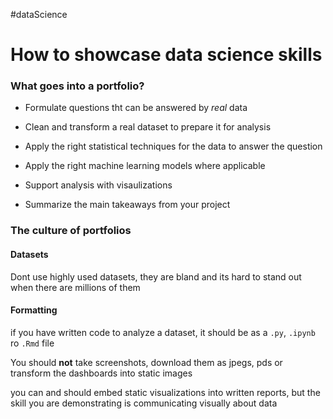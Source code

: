 #dataScience 
# How to showcase data science skills

### What goes into a portfolio?

* Formulate questions tht can be answered by *real* data

* Clean and transform a real dataset to prepare it for analysis

* Apply the right statistical techniques for the data to answer the question

* Apply the right machine learning models where applicable

* Support analysis with visaulizations

* Summarize the main takeaways from your project

### The culture of portfolios

#### Datasets

Dont use highly used datasets, they are bland and its hard to stand out when there are millions of them

#### Formatting

if you have written code to analyze a dataset, it should be as a `.py`, `.ipynb` ro `.Rmd` file

You should **not** take screenshots, download them as jpegs, pds or transform the dashboards into static images

you can and should embed static visualizations into written reports, but the skill you are demonstrating is communicating visually about data
